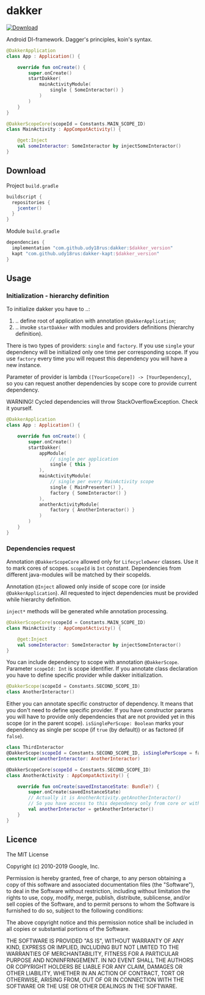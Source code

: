 # dakker

[ ![Download](https://api.bintray.com/packages/udy18rus/maven/dakker/images/download.svg) ](https://bintray.com/udy18rus/maven/dakker/_latestVersion)

Android DI-framework. Dagger's principles, koin's syntax.

```kotlin
@DakkerApplication
class App : Application() {

    override fun onCreate() {
        super.onCreate()
        startDakker(
            mainActivityModule(
                single { SomeInteractor() }
            )
        )
    }
}

@DakkerScopeCore(scopeId = Constants.MAIN_SCOPE_ID)
class MainActivity : AppCompatActivity() {

    @get:Inject
    val someInteractor: SomeInteractor by injectSomeInteractor()
}
```


## Download
Project ```build.gradle```
```groovy
buildscript {
  repositories {
    jcenter()
  }
}
```
Module ```build.gradle```
```groovy
dependencies {
  implementation "com.github.udy18rus:dakker:$dakker_version"
  kapt "com.github.udy18rus:dakker-kapt:$dakker_version"
}
```

## Usage

### Initialization - hierarchy definition

To initialize dakker you have to ..:
1. .. define root of application with annotation ```@DakkerApplication```;
2. .. invoke ```startDakker``` with modules and providers definitions (hierarchy definition).

There is two types of providers: ```single``` and ```factory```. 
If you use ```single``` your dependency will be initialized only one time per corresponding scope.
If you use ```factory``` every time you will request this dependency you will have a new instance.

Parameter of provider is lambda ```([YourScopeCore]) -> [YourDependency]```, so you can request another dependencies by scope core to provide current dependency.

WARNING! Cycled dependencies will throw StackOverflowException. Check it yourself.

```kotlin
@DakkerApplication
class App : Application() {

    override fun onCreate() {
        super.onCreate()
        startDakker(
            appModule(
                // single per application
                single { this }
            ),
            mainActivityModule(
                // single per every MainActivity scope
                single { MainPresenter() },
                factory { SomeInteractor() }
            ),
            anotherActivityModule(
                factory { AnotherInteractor() }
            )
        )
    }
}
```

### Dependencies request
Annotation ```@DakkerScopeCore``` allowed only for ```LifecycleOwner``` classes. Use it to mark cores of scopes.
```scopeId``` is ```Int``` constant. Dependencies from different java-modules will be matched by their scopeIds.

Annotation ```@Inject``` allowed only inside of scope core (or inside ```@DakkerApplication```).
All requested to inject dependencies must be provided while hierarchy definition.

```inject*``` methods will be generated while annotation processing.
 
```kotlin
@DakkerScopeCore(scopeId = Constants.MAIN_SCOPE_ID)
class MainActivity : AppCompatActivity() {

    @get:Inject
    val someInteractor: SomeInteractor by injectSomeInteractor()
}
```

You can include dependency to scope with annotation ```@DakkerScope```. Parameter ```scopeId: Int``` is scope identifier.
If you annotate class declaration you have to define specific provider while dakker initialization.
```kotlin
@DakkerScope(scopeId = Constants.SECOND_SCOPE_ID)
class AnotherInteractor()
```

Either you can annotate specific constructor of dependency. It means that you don't need to define specific provider.
If you have constructor params you will have to provide only dependencies that are not provided yet in this scope (or in the parent scope).
```isSinglePerScope: Boolean``` marks your dependency as single per scope (if ```true``` (by default)) or as factored (if ```false```).
```kotlin
class ThirdInteractor 
@DakkerScope(scopeId = Constants.SECOND_SCOPE_ID, isSinglePerScope = false) 
constructor(anotherInteractor: AnotherInteractor)

@DakkerScopeCore(scopeId = Constants.SECOND_SCOPE_ID)
class AnotherActivity : AppCompatActivity() {

    override fun onCreate(savedInstanceState: Bundle?) {
        super.onCreate(savedInstanceState)
        // Actually it is AnotherActivity.getAnotherInteractor()
        // So you have access to this dependency only from core or with core instance
        val anotherInteractor = getAnotherInteractor()
    }
}
```

## Licence

The MIT License

Copyright (c) 2010-2019 Google, Inc.

Permission is hereby granted, free of charge, to any person obtaining a copy
of this software and associated documentation files (the "Software"), to deal
in the Software without restriction, including without limitation the rights
to use, copy, modify, merge, publish, distribute, sublicense, and/or sell
copies of the Software, and to permit persons to whom the Software is
furnished to do so, subject to the following conditions:

The above copyright notice and this permission notice shall be included in
all copies or substantial portions of the Software.

THE SOFTWARE IS PROVIDED "AS IS", WITHOUT WARRANTY OF ANY KIND, EXPRESS OR
IMPLIED, INCLUDING BUT NOT LIMITED TO THE WARRANTIES OF MERCHANTABILITY,
FITNESS FOR A PARTICULAR PURPOSE AND NONINFRINGEMENT. IN NO EVENT SHALL THE
AUTHORS OR COPYRIGHT HOLDERS BE LIABLE FOR ANY CLAIM, DAMAGES OR OTHER
LIABILITY, WHETHER IN AN ACTION OF CONTRACT, TORT OR OTHERWISE, ARISING FROM,
OUT OF OR IN CONNECTION WITH THE SOFTWARE OR THE USE OR OTHER DEALINGS IN
THE SOFTWARE.

